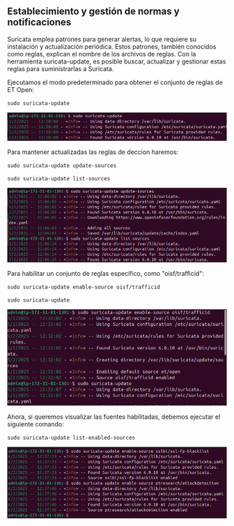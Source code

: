 ## Establecimiento y gestión de normas y notificaciones

Suricata emplea patrones para generar alertas, lo que requiere su instalación y actualización periódica. Estos patrones, también conocidos como reglas, explican el nombre de los archivos de reglas. Con la herramienta suricata-update, es posible buscar, actualizar y gestionar estas reglas para suministrarlas a Suricata.

Ejecutamos el modo predeterminado para obtener el conjunto de reglas de ET Open:
```
sudo suricata-update
```
![img](img/img4.png)

Para mantener actualizadas las reglas de deccion haremos: 
```
sudo suricata-update update-sources

```
```
sudo suricata-update list-sources

```
![img](img/img5.png)

Para habilitar un conjunto de reglas específico, como "oisf/trafficid":
```
sudo suricata-update enable-source oisf/trafficid
```
``` 
sudo suricata-update
```
![img](img/img6.png)

Ahora, si queremos visualizar las fuentes habilitadas, debemos ejecutar el siguiente comando:
``` 
sudo suricata-update list-enabled-sources
```
![img](img/img7.png)

